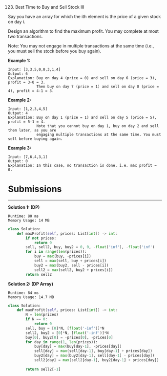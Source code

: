 123. Best Time to Buy and Sell Stock III

Say you have an array for which the ith element is the price of a given stock on day i.

Design an algorithm to find the maximum profit. You may complete at most two transactions.

Note: You may not engage in multiple transactions at the same time (i.e., you must sell the stock before you buy again).

**Example 1:**
```
Input: [3,3,5,0,0,3,1,4]
Output: 6
Explanation: Buy on day 4 (price = 0) and sell on day 6 (price = 3), profit = 3-0 = 3.
             Then buy on day 7 (price = 1) and sell on day 8 (price = 4), profit = 4-1 = 3.
```

**Example 2:**
```
Input: [1,2,3,4,5]
Output: 4
Explanation: Buy on day 1 (price = 1) and sell on day 5 (price = 5), profit = 5-1 = 4.
             Note that you cannot buy on day 1, buy on day 2 and sell them later, as you are
             engaging multiple transactions at the same time. You must sell before buying again.
```

**Example 3:**
```
Input: [7,6,4,3,1]
Output: 0
Explanation: In this case, no transaction is done, i.e. max profit = 0.
```

# Submissions
---
**Solution 1: (DP)**
```
Runtime: 80 ms
Memory Usage: 14 MB
```
```python
class Solution:
    def maxProfit(self, prices: List[int]) -> int:
        if not prices:
            return 0
        sell, sell2, buy, buy2 = 0, 0, -float('inf'), -float('inf')
        for i in range(len(prices)):
            buy = max(buy, -prices[i])
            sell = max(sell, buy + prices[i])
            buy2 = max(buy2, sell - prices[i])
            sell2 = max(sell2, buy2 + prices[i])
        return sell2
```

**Solution 2: (DP Array)**
```
Runtime: 84 ms
Memory Usage: 14.7 MB
```
```python
class Solution:
    def maxProfit(self, prices: List[int]) -> int:
        N = len(prices)
        if N == 0:
            return 0
        sell, buy = [0]*N, [float('-inf')]*N
        sell2, buy2 = [0]*N, [float('-inf')]*N
        buy[0], buy2[0] = -prices[0], -prices[0]
        for day in range(1, len(prices)):
            buy[day] = max(buy[day-1], -prices[day])
            sell[day] = max(sell[day-1], buy[day-1] + prices[day])
            buy2[day] = max(buy2[day-1], sell[day-1] - prices[day])
            sell2[day] = max(sell2[day-1], buy2[day-1] + prices[day])
            
        return sell2[-1]
```